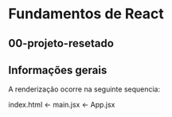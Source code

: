 # Fundamentos de React

## 00-projeto-resetado 

## Informações gerais

A renderização ocorre na seguinte sequencia:

index.html <- main.jsx <- App.jsx